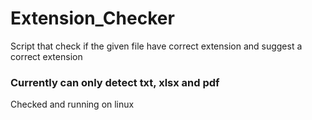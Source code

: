 # Extension_Checker
Script that check if the given file have correct extension and suggest a correct extension

### Currently can only detect txt, xlsx and pdf

Checked and running on linux
